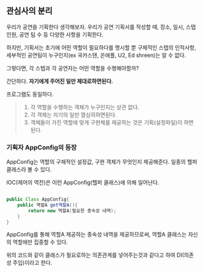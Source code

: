 
## 관심사의 분리

우리가 공연을 기획한다 생각해보자. 우리가 공연 기획서를 작성할 때, 장소, 일시, 스탭인원, 공연 팀 수 등 다양한 사항을 기획한다.

하지만, 기획서는 초기에 어떤 역할이 필요하다를 명시할 뿐 구체적인 스탭의 인적사항, 세부적인 공연팀이 누구인지(ex 국카스텐, 쏜애플, U2, Ed shreen)는 알 수 없다.


그렇다면, 각 스탭과 각 공연자는 어떤 역할을 수행해야할까?

간단하다. **자기에게 주어진 일만 제대로하면된다.**

프로그램도 동일하다.

> 1. 각 역할을 수행하는 객체가 누구인지는 상관 없다.
> 2. 각 객체는 자기의 일만 열심히하면된다.
> 3. 객체들이 가진 역할에 맞게 구현체를 제공하는 것은 기획(설정파일)이 하면된다.


### 기획자 AppConfig의 등장

AppConfig는 역할의 구체적인 설정값, 구현 객체가 무엇인지 제공해준다.
일종의 헬퍼 클래스라 볼 수 있다.

IOC(제어의 역전)은 이런 AppConfig(헬퍼 클래스)에 의해 일어난다.

```java

public Class AppConfig{
	public 역할A get역할A(){
		return new 역할A(필요한 종속성 내역);
	}
}
```

AppConfig를 통해 역할A 제공하는 종속성 내역을 제공하므로써, 역할A 클래스는 자신의 역할에만 집중할 수 있다.

위의 코드와 같이 클래스가 필요로하는 의존관계를 넣어주는것과 같다고 하여 DI(의존성 주입)이라고 한다.


